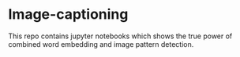 # Image-captioning
This repo contains jupyter notebooks which shows the true power of combined word embedding and image pattern detection. 
